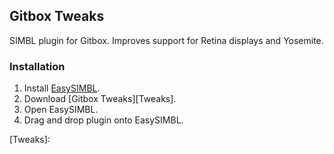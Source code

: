 ## Gitbox Tweaks

SIMBL plugin for Gitbox. Improves support for Retina displays and Yosemite.

### Installation

1. Install [EasySIMBL][].
2. Download [Gitbox Tweaks][Tweaks].
3. Open EasySIMBL.
4. Drag and drop plugin onto EasySIMBL.

[EasySIMBL]: https://github.com/norio-nomura/EasySIMBL
[Tweaks]: 